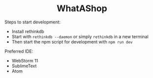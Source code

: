 <div align="center">
  <h1>WhatAShop</h1>
</div>

Steps to start development:
- Install rethinkdb
- Start with ```rethinkdb --daemon``` or simply ```rethinkdb``` in a new terminal
- Then start the npm script for development with ```npm run dev```

Preferred IDE:
- WebStorm 11
- SublimeText
- Atom
